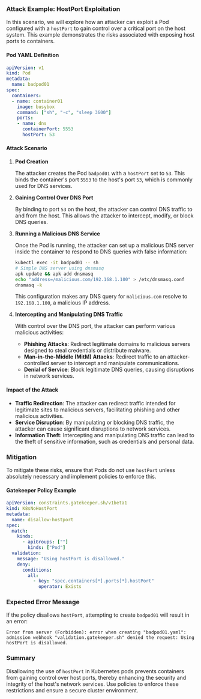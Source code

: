 ### Attack Example: HostPort Exploitation

In this scenario, we will explore how an attacker can exploit a Pod configured with a `hostPort` to gain control over a critical port on the host system. This example demonstrates the risks associated with exposing host ports to containers.

#### Pod YAML Definition

```yaml
apiVersion: v1
kind: Pod
metadata:
  name: badpod01
spec:
  containers:
  - name: container01
    image: busybox
    command: ["sh", "-c", "sleep 3600"]
    ports:
    - name: dns
      containerPort: 5553
      hostPort: 53
```

#### Attack Scenario

1. **Pod Creation**

   The attacker creates the Pod `badpod01` with a `hostPort` set to `53`. This binds the container's port `5553` to the host's port `53`, which is commonly used for DNS services.

2. **Gaining Control Over DNS Port**

   By binding to port `53` on the host, the attacker can control DNS traffic to and from the host. This allows the attacker to intercept, modify, or block DNS queries.

3. **Running a Malicious DNS Service**

   Once the Pod is running, the attacker can set up a malicious DNS server inside the container to respond to DNS queries with false information:

   ```sh
   kubectl exec -it badpod01 -- sh
   # Simple DNS server using dnsmasq
   apk update && apk add dnsmasq
   echo "address=/malicious.com/192.168.1.100" > /etc/dnsmasq.conf
   dnsmasq -k
   ```

   This configuration makes any DNS query for `malicious.com` resolve to `192.168.1.100`, a malicious IP address.

4. **Intercepting and Manipulating DNS Traffic**

   With control over the DNS port, the attacker can perform various malicious activities:

   - **Phishing Attacks**: Redirect legitimate domains to malicious servers designed to steal credentials or distribute malware.
   - **Man-in-the-Middle (MitM) Attacks**: Redirect traffic to an attacker-controlled server to intercept and manipulate communications.
   - **Denial of Service**: Block legitimate DNS queries, causing disruptions in network services.

#### Impact of the Attack

- **Traffic Redirection**: The attacker can redirect traffic intended for legitimate sites to malicious servers, facilitating phishing and other malicious activities.
- **Service Disruption**: By manipulating or blocking DNS traffic, the attacker can cause significant disruptions to network services.
- **Information Theft**: Intercepting and manipulating DNS traffic can lead to the theft of sensitive information, such as credentials and personal data.

### Mitigation

To mitigate these risks, ensure that Pods do not use `hostPort` unless absolutely necessary and implement policies to enforce this.

#### Gatekeeper Policy Example

```yaml
apiVersion: constraints.gatekeeper.sh/v1beta1
kind: K8sNoHostPort
metadata:
  name: disallow-hostport
spec:
  match:
    kinds:
      - apiGroups: [""]
        kinds: ["Pod"]
  validation:
    message: "Using hostPort is disallowed."
    deny:
      conditions:
        all:
          - key: "spec.containers[*].ports[*].hostPort"
            operator: Exists
```

### Expected Error Message

If the policy disallows `hostPort`, attempting to create `badpod01` will result in an error:

```
Error from server (Forbidden): error when creating "badpod01.yaml": admission webhook "validation.gatekeeper.sh" denied the request: Using hostPort is disallowed.
```

### Summary

Disallowing the use of `hostPort` in Kubernetes pods prevents containers from gaining control over host ports, thereby enhancing the security and integrity of the host's network services. Use policies to enforce these restrictions and ensure a secure cluster environment.